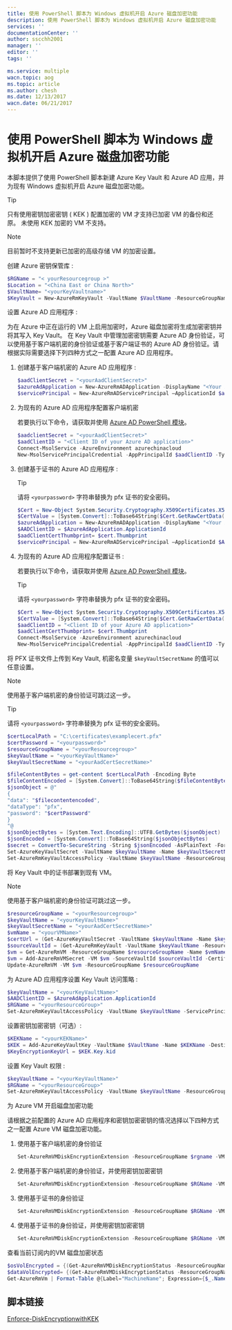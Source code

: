 ```yaml
---
title: 使用 PowerShell 脚本为 Windows 虚拟机开启 Azure 磁盘加密功能
description: 使用 PowerShell 脚本为 Windows 虚拟机开启 Azure 磁盘加密功能
services: ''
documentationCenter: ''
author: sscchh2001
manager: ''
editor: ''
tags: ''

ms.service: multiple
wacn.topic: aog
ms.topic: article
ms.author: chesh
ms.date: 12/13/2017
wacn.date: 06/21/2017
---
```


# 使用 PowerShell 脚本为 Windows 虚拟机开启 Azure 磁盘加密功能

本脚本提供了使用 PowerShell 脚本新建 Azure Key Vault 和 Azure AD 应用，并为现有 Windows 虚拟机开启 Azure 磁盘加密功能。

> [!TIP]
> 只有使用密钥加密密钥 ( KEK ) 配置加密的 VM 才支持已加密 VM 的备份和还原。 
> 未使用 KEK 加密的 VM 不支持。 

> [!NOTE]
> 目前暂时不支持更新已加密的高级存储 VM 的加密设置。

创建 Azure 密钥保管库 :

```PowerShell
$RGName = "< yourResourcegroup >"
$Location = "<China East or China North>"
$VaultName= "<yourKeyVaultname>"
$KeyVault = New-AzureRmKeyVault -VaultName $VaultName -ResourceGroupName $RGName -Location $Location
```

设置 Azure AD 应用程序 :

为在 Azure 中正在运行的 VM 上启用加密时，Azure 磁盘加密将生成加密密钥并将其写入 Key Vault。 在 Key Vault 中管理加密密钥需要 Azure AD 身份验证，可以使用基于客户端机密的身份验证或基于客户端证书的 Azure AD 身份验证。请根据实际需要选择下列四种方式之一配置 Azure AD 应用程序。

1. 创建基于客户端机密的 Azure AD 应用程序 :
    
    ```PowerShell
    $aadClientSecret = "<yourAadClientSecret>"
    $azureAdApplication = New-AzureRmADApplication -DisplayName "<Your Application Display Name>" -HomePage "<https://YourApplicationHomePage>" -IdentifierUris "<https://YouApplicationUri>" -Password $aadClientSecret
    $servicePrincipal = New-AzureRmADServicePrincipal –ApplicationId $azureAdApplication.ApplicationId
    ```

2. 为现有的 Azure AD 应用程序配置客户端机密

    若要执行以下命令，请获取并使用 [Azure AD PowerShell 模块](https://technet.microsoft.com/zh-cn/library/jj151815.aspx)。
    
    ```PowerShell
    $aadclientSecret = "<yourAadClientSecret>"
    $aadClientID = "<Client ID of your Azure AD application>"
    Connect-MsolService -AzureEnvironment azurechinacloud
    New-MsolServicePrincipalCredential -AppPrincipalId $aadClientID -Type password -Value $aadclientSecret
    ```

3. 创建基于证书的 Azure AD 应用程序 :

    > [!TIP]
    > 请将 `<yourpassword>` 字符串替换为 pfx 证书的安全密码。

    ```PowerShell
    $Cert = New-Object System.Security.Cryptography.X509Certificates.X509Certificate("C:\certificates\examplecert.pfx", "<yourpassword>")
    $CertValue = [System.Convert]::ToBase64String($Cert.GetRawCertData())
    $azureAdApplication = New-AzureRmADApplication -DisplayName "<Your Application Display Name>" -HomePage "<https://YourApplicationHomePage>" -IdentifierUris "<https://YouApplicationUri>" -CertValue $CertValue -StartDate $Cert.StartDate -EndDate $Cert.EndDate
    $AADClientID = $AzureAdApplication.ApplicationId
    $aadClientCertThumbprint= $cert.Thumbprint
    $servicePrincipal = New-AzureRmADServicePrincipal –ApplicationId $AADClientID
    ```

4. 为现有的 Azure AD 应用程序配置证书 :

    若要执行以下命令，请获取并使用 [Azure AD PowerShell 模块](https://technet.microsoft.com/zh-cn/library/jj151815.aspx)。

    > [!TIP]
    > 请将 `<yourpassword>` 字符串替换为 pfx 证书的安全密码。

    ```PowerShell
    $Cert = New-Object System.Security.Cryptography.X509Certificates.X509Certificate("C:\certificates\examplecert.pfx", "<yourpassword>")
    $CertValue = [System.Convert]::ToBase64String($Cert.GetRawCertData())
    $aadClientID = "<Client ID of your Azure AD application>"
    $aadClientCertThumbprint= $cert.Thumbprint
    Connect-MsolService -AzureEnvironment azurechinacloud
    New-MsolServicePrincipalCredential -AppPrincipalId $aadClientID -Type asymmetric -Value $credValue -Usage verify
    ```

将 PFX 证书文件上传到 Key Vault, 机密名变量 `$keyVaultSecretName` 的值可以任意设置。 

> [!NOTE]
> 使用基于客户端机密的身份验证可跳过这一步。  

> [!TIP]
> 请将 `<yourpassword>` 字符串替换为 pfx 证书的安全密码。

```PowerShell
$certLocalPath = "C:\certificates\examplecert.pfx"
$certPassword = "<yourpassword>"
$resourceGroupName = "<yourResourcegroup>"
$keyVaultName = "<yourKeyVaultName>"
$keyVaultSecretName = "<yourAadCertSecretName>"

$fileContentBytes = get-content $certLocalPath -Encoding Byte
$fileContentEncoded = [System.Convert]::ToBase64String($fileContentBytes)
$jsonObject = @"
{
"data": "$filecontentencoded",
"dataType": "pfx",
"password": "$certPassword"
}
"@
$jsonObjectBytes = [System.Text.Encoding]::UTF8.GetBytes($jsonObject)
$jsonEncoded = [System.Convert]::ToBase64String($jsonObjectBytes)
$secret = ConvertTo-SecureString -String $jsonEncoded -AsPlainText -Force
Set-AzureKeyVaultSecret -VaultName $keyVaultName -Name $keyVaultSecretName -SecretValue $secret
Set-AzureRmKeyVaultAccessPolicy -VaultName $keyVaultName -ResourceGroupName $resourceGroupName –EnabledForDeployment
```

将 Key Vault 中的证书部署到现有 VM。

> [!NOTE]
> 使用基于客户端机密的身份验证可跳过这一步。

```PowerShell
$resourceGroupName = "<yourResourcegroup>"
$keyVaultName = "<yourKeyVaultName>"
$keyVaultSecretName = "<yourAadCertSecretName>"
$vmName = "<yourVMName>"
$certUrl = (Get-AzureKeyVaultSecret -VaultName $keyVaultName -Name $keyVaultSecretName).Id
$sourceVaultId = (Get-AzureRmKeyVault -VaultName $keyVaultName -ResourceGroupName $resourceGroupName).ResourceId
$vm = Get-AzureRmVM -ResourceGroupName $resourceGroupName -Name $vmName
$vm = Add-AzureRmVMSecret -VM $vm -SourceVaultId $sourceVaultId -CertificateStore "My" -CertificateUrl $certUrl
Update-AzureRmVM -VM $vm -ResourceGroupName $resourceGroupName
```

为 Azure AD 应用程序设置 Key Vault 访问策略 :

```PowerShell
$keyVaultName = "<yourKeyVaultName>"
$AADClientID = $AzureAdApplication.ApplicationId 
$RGName = "<yourResourceGroup>"
Set-AzureRmKeyVaultAccessPolicy -VaultName $keyVaultName -ServicePrincipalName $AADClientID -PermissionsToKeys "WrapKey" -PermissionsToSecrets "Set" -ResourceGroupName $RGName
```

设置密钥加密密钥（可选）:

```PowerShell
$KEKName = "<yourKEKName>"
$KEK = Add-AzureKeyVaultKey -VaultName $VaultName -Name $KEKName -Destination "Software"
$KeyEncryptionKeyUrl = $KEK.Key.kid
```

设置 Key Vault 权限 :

```PowerShell
$keyVaultName = "<yourKeyVaultName>"
$RGName = "<yourResourceGroup>"
Set-AzureRmKeyVaultAccessPolicy -VaultName $keyVaultName -ResourceGroupName $RGName -EnabledForDiskEncryption
```

为 Azure VM 开启磁盘加密功能

请根据之前配置的 Azure AD 应用程序和密钥加密密钥的情况选择以下四种方式之一配置 Azure VM 磁盘加密功能。

1. 使用基于客户端机密的身份验证

    ```PowerShell
    Set-AzureRmVMDiskEncryptionExtension -ResourceGroupName $rgname -VMName $vmName -AadClientID $aadClientID -AadClientSecret $aadClientSecret -DiskEncryptionKeyVaultUrl $diskEncryptionKeyVaultUrl -DiskEncryptionKeyVaultId $KeyVaultResourceId
    ```

2. 使用基于客户端机密的身份验证，并使用密钥加密密钥

    ```PowerShell
    Set-AzureRmVMDiskEncryptionExtension -ResourceGroupName $RGName -VMName $vmName -AadClientID $AADClientID -AadClientSecret $AADClientSecret -DiskEncryptionKeyVaultUrl $DiskEncryptionKeyVaultUrl -DiskEncryptionKeyVaultId $KeyVaultResourceId -KeyEncryptionKeyUrl $KeyEncryptionKeyUrl -KeyEncryptionKeyVaultId $KeyVaultResourceId
    ```

3. 使用基于证书的身份验证

    ```PowerShell
    Set-AzureRmVMDiskEncryptionExtension -ResourceGroupName $RGName -VMName $VMName -AadClientID $AADClientID -AadClientCertThumbprint $AADClientCertThumbprint -DiskEncryptionKeyVaultUrl $DiskEncryptionKeyVaultUrl -DiskEncryptionKeyVaultId $KeyVaultResourceId
    ```

4. 使用基于证书的身份验证，并使用密钥加密密钥

    ```PowerShell
    Set-AzureRmVMDiskEncryptionExtension -ResourceGroupName $RGName -VMName $VMName -AadClientID $AADClientID -AadClientCertThumbprint $AADClientCertThumbprint -DiskEncryptionKeyVaultUrl $DiskEncryptionKeyVaultUrl -DiskEncryptionKeyVaultId $KeyVaultResourceId -KeyEncryptionKeyUrl $KeyEncryptionKeyUrl -KeyEncryptionKeyVaultId $KeyVaultResourceId
    ```

查看当前订阅内的VM 磁盘加密状态

```PowerShell
$osVolEncrypted = {(Get-AzureRmVMDiskEncryptionStatus -ResourceGroupName $_.ResourceGroupName -VMName $_.Name).OsVolumeEncrypted}
$dataVolEncrypted= {(Get-AzureRmVMDiskEncryptionStatus -ResourceGroupName $_.ResourceGroupName -VMName $_.Name).DataVolumesEncrypted}
Get-AzureRmVm | Format-Table @{Label="MachineName"; Expression={$_.Name}}, @{Label="OsVolumeEncrypted"; Expression=$osVolEncrypted}, @{Label="DataVolumesEncrypted"; Expression=$dataVolEncrypted}
```

## 脚本链接

[Enforce-DiskEncryptionwithKEK](https://github.com/wacn/AOG-CodeSample/tree/master/PowerShell/Enforce-DiskEncryptionwithKEK.ps1)
